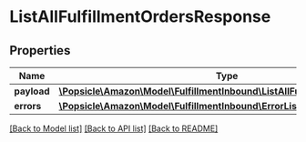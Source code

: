 # ListAllFulfillmentOrdersResponse

## Properties
Name | Type | Description | Notes
------------ | ------------- | ------------- | -------------
**payload** | [**\Popsicle\Amazon\Model\FulfillmentInbound\ListAllFulfillmentOrdersResult**](ListAllFulfillmentOrdersResult.md) |  | [optional] 
**errors** | [**\Popsicle\Amazon\Model\FulfillmentInbound\ErrorList**](ErrorList.md) |  | [optional] 

[[Back to Model list]](../../README.md#documentation-for-models) [[Back to API list]](../../README.md#documentation-for-api-endpoints) [[Back to README]](../../README.md)

